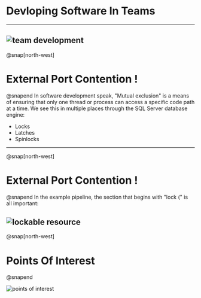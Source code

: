 # Devloping Software In Teams
---
![team development](https://user-images.githubusercontent.com/15145995/46342585-0556b380-c633-11e8-96cf-18c34d17c717.PNG)
---
@snap[north-west]
# External Port Contention ! 
@snapend
In software development speak, "Mutual exclusion" is a means of ensuring that only one thread or process can access a specific code path at a time. We see this in multiple places through the SQL Server database engine:
- Locks
- Latches
- Spinlocks
---
@snap[north-west]
# External Port Contention ! 
@snapend
In the example pipeline, the section that begins with "lock (" is all important:

![lockable resource](https://user-images.githubusercontent.com/15145995/46342829-b1989a00-c633-11e8-8054-07b23a202d13.PNG)
---
@snap[north-west]
# Points Of Interest
@snapend

![points of interest](https://user-images.githubusercontent.com/15145995/46342943-16ec8b00-c634-11e8-8b40-721b2edf52f4.PNG)
